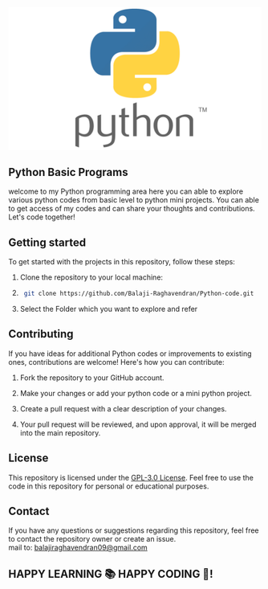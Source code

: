 ![LOGO](https://github.com/Balaji-Raghavendran/Python-code/blob/master/readme%20banner/Python-Symbol.png)



## Python Basic Programs
welcome to my Python programming area here you can able to explore various python codes from basic level to python mini projects. You can able to get access of my codes and can share your thoughts and contributions. Let's code together!

## Getting started
To get started with the projects in this repository, follow these steps:

1. Clone the repository to your local machine:
2. ```bash
    git clone https://github.com/Balaji-Raghavendran/Python-code.git
    ```
3. Select the Folder which you want to explore and refer


## Contributing
If you have ideas for additional Python codes  or improvements to existing ones, contributions are welcome! Here's how you can contribute:

1. Fork the repository to your GitHub account.

2. Make your changes or add your python code or a mini python project.

3. Create a pull request with a clear description of your changes.

4. Your pull request will be reviewed, and upon approval, it will be merged into the main repository.

## License

This repository is licensed under the [GPL-3.0 License](LICENSE). Feel free to use the code in this repository for personal or educational purposes.

## Contact

If you have any questions or suggestions regarding this repository, feel free to contact the repository owner or create an issue.  
mail to: balajiraghavendran09@gmail.com

## HAPPY LEARNING 📚 HAPPY CODING 🐍! 
